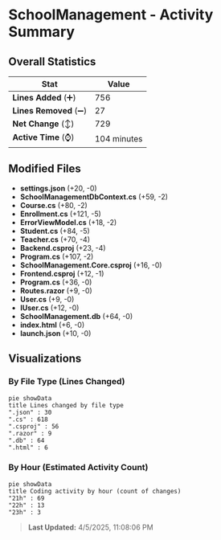 # SchoolManagement - Activity Summary 

## Overall Statistics

| Stat                   | Value                                                             |
| ---------------------- | ----------------------------------------------------------------- |
| **Lines Added** (➕)   | 756                                          |
| **Lines Removed** (➖) | 27                                        |
| **Net Change** (↕)    | 729                |
| **Active Time** (⌚)   | 104 minutes |


## Modified Files
- **settings.json** (+20, -0)
- **SchoolManagementDbContext.cs** (+59, -2)
- **Course.cs** (+80, -2)
- **Enrollment.cs** (+121, -5)
- **ErrorViewModel.cs** (+18, -2)
- **Student.cs** (+84, -5)
- **Teacher.cs** (+70, -4)
- **Backend.csproj** (+23, -4)
- **Program.cs** (+107, -2)
- **SchoolManagement.Core.csproj** (+16, -0)
- **Frontend.csproj** (+12, -1)
- **Program.cs** (+36, -0)
- **Routes.razor** (+9, -0)
- **User.cs** (+9, -0)
- **IUser.cs** (+12, -0)
- **SchoolManagement.db** (+64, -0)
- **index.html** (+6, -0)
- **launch.json** (+10, -0)

## Visualizations

### By File Type (Lines Changed)

```mermaid
pie showData
title Lines changed by file type
".json" : 30
".cs" : 618
".csproj" : 56
".razor" : 9
".db" : 64
".html" : 6
```

### By Hour (Estimated Activity Count)

```mermaid
pie showData
title Coding activity by hour (count of changes)
"21h" : 69
"22h" : 13
"23h" : 3
```


> **Last Updated:** 4/5/2025, 11:08:06 PM